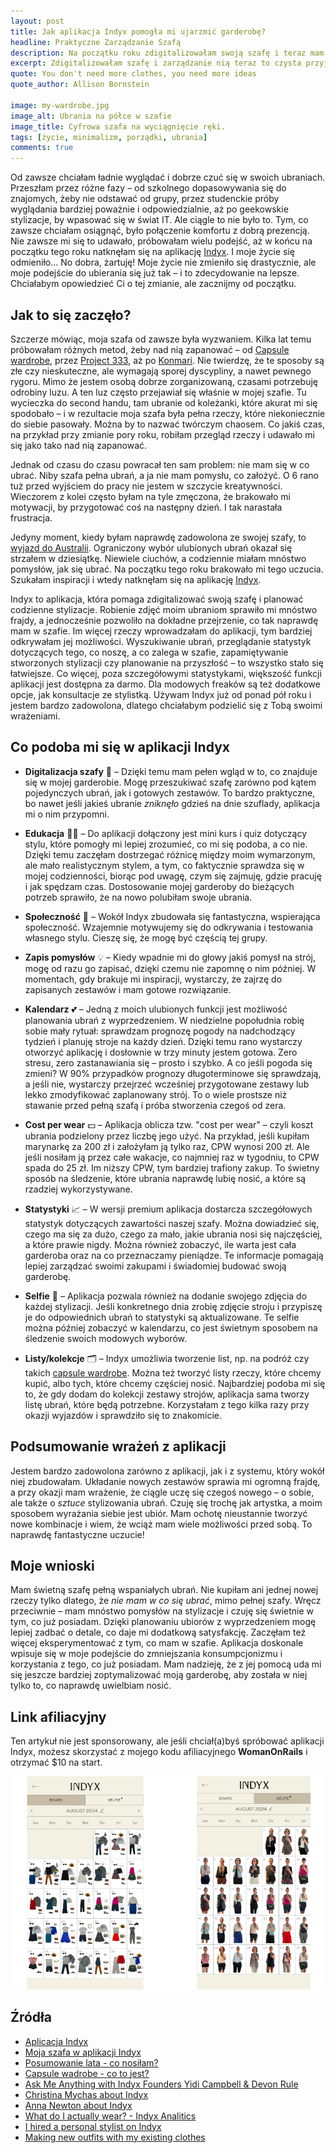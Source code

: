 ```yaml
---
layout: post
title: Jak aplikacja Indyx pomogła mi ujarzmić garderobę?
headline: Praktyczne Zarządzanie Szafą
description: Na początku roku zdigitalizowałam swoją szafę i teraz mam ją zawsze na wyciągnięcie ręki. Zobacz, jak to zrobiłam!
excerpt: Zdigitalizowałam szafę i zarządzanie nią teraz to czysta przyjemność.
quote: You don't need more clothes, you need more ideas
quote_author: Allison Bornstein

image: my-wardrobe.jpg
image_alt: Ubrania na półce w szafie
image_title: Cyfrowa szafa na wyciągnięcie ręki.
tags: [życie, minimalizm, porządki, ubrania]
comments: true
---
```


Od zawsze chciałam ładnie wyglądać i dobrze czuć się w swoich ubraniach. Przeszłam przez różne fazy – od szkolnego dopasowywania się do znajomych, żeby nie odstawać od grupy, przez studenckie próby wyglądania bardziej poważnie i odpowiedzialnie, aż po geekowskie stylizacje, by wpasować się w świat IT. Ale ciągle to nie było to. Tym, co zawsze chciałam osiągnąć, było połączenie komfortu z dobrą prezencją. Nie zawsze mi się to udawało, próbowałam wielu podejść, aż w końcu na początku tego roku natknęłam się na aplikację [Indyx](https://www.myindyx.com/ "Wardrobe & Outfit App"). I moje życie się odmieniło... No dobra, żartuję! Moje życie nie zmieniło się drastycznie, ale moje podejście do ubierania się już tak – i to zdecydowanie na lepsze. Chciałabym opowiedzieć Ci o tej zmianie, ale zacznijmy od początku.

<!--break-->

## Jak to się zaczęło?

Szczerze mówiąc, moja szafa od zawsze była wyzwaniem. Kilka lat temu próbowałam różnych metod, żeby nad nią zapanować – od [Capsule wardrobe](https://bemore.womanonrails.com/2019/04/23/capsule-wardrobe.html "Szafa kapsułkowa po mojemu"), przez [Project 333](https://bemorewithless.com/project-333/ "33 ubrania na 3 miesiące"), aż po [Konmari](https://bemore.womanonrails.com/2018/09/13/metoda-konmari.html "KonMari w praktyce, czyli jak to wyglądało u mnie"). Nie twierdzę, że te sposoby są złe czy nieskuteczne, ale wymagają sporej dyscypliny, a nawet pewnego rygoru. Mimo że jestem osobą dobrze zorganizowaną, czasami potrzebuję odrobiny luzu. A ten luz często przejawiał się właśnie w mojej szafie. Tu wycieczka do second handu, tam ubranie od koleżanki, które akurat mi się spodobało – i w rezultacie moja szafa była pełna rzeczy, które niekoniecznie do siebie pasowały. Można by to nazwać twórczym chaosem. Co jakiś czas, na przykład przy zmianie pory roku, robiłam przegląd rzeczy i udawało mi się jako tako nad nią zapanować. 

Jednak od czasu do czasu powracał ten sam problem: nie mam się w co ubrać. Niby szafa pełna ubrań, a ja nie mam pomysłu, co założyć. O 6 rano tuż przed wyjściem do pracy nie jestem w szczycie kreatywności. Wieczorem z kolei często byłam na tyle zmęczona, że brakowało mi motywacji, by przygotować coś na następny dzień. I tak narastała frustracja.

Jedyny moment, kiedy byłam naprawdę zadowolona ze swojej szafy, to [wyjazd do Australii](https://womanonrails.com/pl/remote-work "Praca zdalna z Australii - podsumowanie"). Ograniczony wybór ulubionych ubrań okazał się strzałem w dziesiątkę. Niewiele ciuchów, a codziennie miałam mnóstwo pomysłów, jak się ubrać. Na początku tego roku brakowało mi tego uczucia. Szukałam inspiracji i wtedy natknęłam się na aplikację [Indyx](https://www.myindyx.com/ "Wardrobe & Outfit App").

Indyx to aplikacja, która pomaga zdigitalizować swoją szafę i planować codzienne stylizacje. Robienie zdjęć moim ubraniom sprawiło mi mnóstwo frajdy, a jednocześnie pozwoliło na dokładne przejrzenie, co tak naprawdę mam w szafie. Im więcej rzeczy wprowadzałam do aplikacji, tym bardziej odkrywałam jej możliwości. Wyszukiwanie ubrań, przeglądanie statystyk dotyczących tego, co noszę, a co zalega w szafie, zapamiętywanie stworzonych stylizacji czy planowanie na przyszłość – to wszystko stało się łatwiejsze. Co więcej, poza szczegółowymi statystykami, większość funkcji aplikacji jest dostępna za darmo. Dla modowych freaków są też dodatkowe opcje, jak konsultacje ze stylistką. Używam Indyx już od ponad pół roku i jestem bardzo zadowolona, dlatego chciałabym podzielić się z Tobą swoimi wrażeniami.

## Co podoba mi się w aplikacji Indyx

- **Digitalizacja szafy** 📱 – Dzięki temu mam pełen wgląd w to, co znajduje się w mojej garderobie. Mogę przeszukiwać szafę zarówno pod kątem pojedynczych ubrań, jak i gotowych zestawów. To bardzo praktyczne, bo nawet jeśli jakieś ubranie _zniknęło_ gdzieś na dnie szuflady, aplikacja mi o nim przypomni.

- **Edukacja** 👩‍🎓 – Do aplikacji dołączony jest mini kurs i quiz dotyczący stylu, które pomogły mi lepiej zrozumieć, co mi się podoba, a co nie. Dzięki temu zaczęłam dostrzegać różnicę między moim wymarzonym, ale mało realistycznym stylem, a tym, co faktycznie sprawdza się w mojej codzienności, biorąc pod uwagę, czym się zajmuję, gdzie pracuję i jak spędzam czas. Dostosowanie mojej garderoby do bieżących potrzeb sprawiło, że na nowo polubiłam swoje ubrania.

- **Społeczność** 💃 – Wokół Indyx zbudowała się fantastyczna, wspierająca społeczność. Wzajemnie motywujemy się do odkrywania i testowania własnego stylu. Cieszę się, że mogę być częścią tej grupy.

- **Zapis pomysłów** 💡 – Kiedy wpadnie mi do głowy jakiś pomysł na strój, mogę od razu go zapisać, dzięki czemu nie zapomnę o nim później. W momentach, gdy brakuje mi inspiracji, wystarczy, że zajrzę do zapisanych zestawów i mam gotowe rozwiązanie.

- **Kalendarz** 💕 – Jedną z moich ulubionych funkcji jest możliwość planowania ubrań z wyprzedzeniem. W niedzielne popołudnia robię sobie mały rytuał: sprawdzam prognozę pogody na nadchodzący tydzień i planuję stroje na każdy dzień. Dzięki temu rano wystarczy otworzyć aplikację i dosłownie w trzy minuty jestem gotowa. Zero stresu, zero zastanawiania się – prosto i szybko. A co jeśli pogoda się zmieni? W 90% przypadków prognozy długoterminowe się sprawdzają, a jeśli nie, wystarczy przejrzeć wcześniej przygotowane zestawy lub lekko zmodyfikować zaplanowany strój. To o wiele prostsze niż stawanie przed pełną szafą i próba stworzenia czegoś od zera.

- **Cost per wear** 💵 – Aplikacja oblicza tzw. "cost per wear" – czyli koszt ubrania podzielony przez liczbę jego użyć. Na przykład, jeśli kupiłam marynarkę za 200 zł i założyłam ją tylko raz, CPW wynosi 200 zł. Ale jeśli nosiłam ją przez całe wakacje, co najmniej raz w tygodniu, to CPW spada do 25 zł. Im niższy CPW, tym bardziej trafiony zakup. To świetny sposób na śledzenie, które ubrania naprawdę lubię nosić, a które są rzadziej wykorzystywane.

- **Statystyki** 📈 – W wersji premium aplikacja dostarcza szczegółowych statystyk dotyczących zawartości naszej szafy. Można dowiadzieć się, czego ma się za dużo, czego za mało, jakie ubrania nosi się najczęściej, a które prawie nigdy. Można również zobaczyć, ile warta jest cała garderoba oraz na co przeznaczamy pieniądze. Te informacje pomagają lepiej zarządzać swoimi zakupami i świadomiej budować swoją garderobę.

- **Selfie** 🤳 – Aplikacja pozwala również na dodanie swojego zdjęcia do każdej stylizacji. Jeśli konkretnego dnia zrobię zdjęcie stroju i przypiszę je do odpowiednich ubrań to statystyki są aktualizowane. Te selfie można później zobaczyć w kalendarzu, co jest świetnym sposobem na śledzenie swoich modowych wyborów.

- **Listy/kolekcje** 🗂️ – Indyx umożliwia tworzenie list, np. na podróż czy takich [capsule wardrobe](https://bemore.womanonrails.com/2019/04/23/capsule-wardrobe.html "Szafa kapsułkowa po mojemu"). Można też tworzyć listy rzeczy, które chcemy kupić, albo tych, które chcemy częściej nosić. Najbardziej podoba mi się to, że gdy dodam do kolekcji zestawy strojów, aplikacja sama tworzy listę ubrań, które będą potrzebne. Korzystałam z tego kilka razy przy okazji wyjazdów i sprawdziło się to znakomicie.

## Podsumowanie wrażeń z aplikacji

Jestem bardzo zadowolona zarówno z aplikacji, jak i z systemu, który wokół niej zbudowałam. Układanie nowych zestawów sprawia mi ogromną frajdę, a przy okazji mam wrażenie, że ciągle uczę się czegoś nowego – o sobie, ale także o _sztuce_ stylizowania ubrań. Czuję się trochę jak artystka, a moim sposobem wyrażania siebie jest ubiór. Mam ochotę nieustannie tworzyć nowe kombinacje i wiem, że wciąż mam wiele możliwości przed sobą. To naprawdę fantastyczne uczucie!

## Moje wnioski

Mam świetną szafę pełną wspaniałych ubrań. Nie kupiłam ani jednej nowej rzeczy tylko dlatego, że _nie mam w co się ubrać_, mimo pełnej szafy. Wręcz przeciwnie – mam mnóstwo pomysłów na stylizacje i czuję się świetnie w tym, co już posiadam. Dzięki planowaniu ubiorów z wyprzedzeniem mogę lepiej zadbać o detale, co daje mi dodatkową satysfakcję. Zaczęłam też więcej eksperymentować z tym, co mam w szafie. Aplikacja doskonale wpisuje się w moje podejście do zmniejszania konsumpcjonizmu i korzystania z tego, co już posiadam. Mam nadzieję, że z jej pomocą uda mi się jeszcze bardziej zoptymalizować moją garderobę, aby została w niej tylko to, co naprawdę uwielbiam nosić.

## Link afiliacyjny

Ten artykuł nie jest sponsorowany, ale jeśli chciał(a)byś spróbować aplikacji Indyx, możesz skorzystać z mojego kodu afiliacyjnego **WomanOnRails** i otrzymać $10 na start. 

![Plan ubraniowy na cały miesiąc w aplikacji Indyx](/images/indyx/indyx-app.png "Mój ubraniowy miesiąc")

## Źródła

- [Aplicacja Indyx](https://www.myindyx.com/ "Strona aplikacji Indyx")
- [Moja szafa w aplikacji Indyx](https://opencloset.myindyx.com/user/WomanOnRails)
- [Posumowanie lata - co nosiłam?](https://bemore.womanonrails.com/2019/11/05/capsule-wardrobe-summary.html)
- [Capsule wadrobe - co to jest?](https://bemore.womanonrails.com/2019/04/23/capsule-wardrobe.html)
- [Ask Me Anything with Indyx Founders Yidi Campbell & Devon Rule](https://www.youtube.com/watch?v=gZTkrQbUkqo&t)
- [Christina Mychas about Indyx](https://www.youtube.com/watch?v=fj1Bp-3xaPY)
- [Anna Newton about Indyx](https://www.youtube.com/watch?v=D1ksY7UKLa4&t)
- [What do I actually wear? - Indyx Analitics](https://www.youtube.com/watch?v=-qmofG-Umwg)
- [I hired a personal stylist on Indyx](https://www.youtube.com/watch?v=QT8AFri9EwU)
- [Making new outfits with my existing clothes](https://www.youtube.com/watch?v=L3-94gxRWJc&t)
